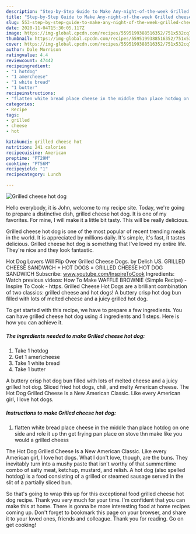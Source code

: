 ```yaml
---
description: "Step-by-Step Guide to Make Any-night-of-the-week Grilled cheese hot dog"
title: "Step-by-Step Guide to Make Any-night-of-the-week Grilled cheese hot dog"
slug: 553-step-by-step-guide-to-make-any-night-of-the-week-grilled-cheese-hot-dog
date: 2020-11-04T15:30:05.117Z
image: https://img-global.cpcdn.com/recipes/5595199388516352/751x532cq70/grilled-cheese-hot-dog-recipe-main-photo.jpg
thumbnail: https://img-global.cpcdn.com/recipes/5595199388516352/751x532cq70/grilled-cheese-hot-dog-recipe-main-photo.jpg
cover: https://img-global.cpcdn.com/recipes/5595199388516352/751x532cq70/grilled-cheese-hot-dog-recipe-main-photo.jpg
author: Dale Morrison
ratingvalue: 4.4
reviewcount: 47442
recipeingredient:
- "1 hotdog"
- "1 amercheese"
- "1 white bread"
- "1 butter"
recipeinstructions:
- "flatten white bread place cheese in the middle than place hotdog on one side and role it up thn get frying pan place on stove thn make like you would a grilled cheess"
categories:
- Recipe
tags:
- grilled
- cheese
- hot

katakunci: grilled cheese hot 
nutrition: 241 calories
recipecuisine: American
preptime: "PT29M"
cooktime: "PT56M"
recipeyield: "1"
recipecategory: Lunch

---
```



![Grilled cheese hot dog](https://img-global.cpcdn.com/recipes/5595199388516352/751x532cq70/grilled-cheese-hot-dog-recipe-main-photo.jpg)

Hello everybody, it is John, welcome to my recipe site. Today, we're going to prepare a distinctive dish, grilled cheese hot dog. It is one of my favorites. For mine, I will make it a little bit tasty. This will be really delicious.

Grilled cheese hot dog is one of the most popular of recent trending meals in the world. It is appreciated by millions daily. It's simple, it's fast, it tastes delicious. Grilled cheese hot dog is something that I've loved my entire life. They're nice and they look fantastic.

Hot Dog Lovers Will Flip Over Grilled Cheese Dogs. by Delish US. GRILLED CHEESE SANDWICH + HOT DOGS = GRILLED CHEESE HOT DOG SANDWICH Subscribe: www.youtube.com/InspireToCook Ingredients: Watch previous videos: How To Make WAFFLE BROWNIE (Simple Recipe) - Inspire To Cook - https. Grilled Cheese Hot Dogs are a brilliant combination of two classics: grilled cheese and hot dogs! A buttery crisp hot dog bun filled with lots of melted cheese and a juicy grilled hot dog.


To get started with this recipe, we have to prepare a few ingredients. You can have grilled cheese hot dog using 4 ingredients and 1 steps. Here is how you can achieve it.

<!--inarticleads1-->

##### The ingredients needed to make Grilled cheese hot dog:

1. Take 1 hotdog
1. Get 1 amer\cheese
1. Take 1 white bread
1. Take 1 butter


A buttery crisp hot dog bun filled with lots of melted cheese and a juicy grilled hot dog. Sliced fried hot dogs, chili, and melty American cheese. The Hot Dog Grilled Cheese Is a New American Classic. Like every American girl, I love hot dogs. 

<!--inarticleads2-->

##### Instructions to make Grilled cheese hot dog:

1. flatten white bread place cheese in the middle than place hotdog on one side and role it up thn get frying pan place on stove thn make like you would a grilled cheess


The Hot Dog Grilled Cheese Is a New American Classic. Like every American girl, I love hot dogs. What I don&#39;t love, though, are the buns. They inevitably turn into a mushy paste that isn&#39;t worthy of that summertime combo of salty meat, ketchup, mustard, and relish. A hot dog (also spelled hotdog) is a food consisting of a grilled or steamed sausage served in the slit of a partially sliced bun. 

So that's going to wrap this up for this exceptional food grilled cheese hot dog recipe. Thank you very much for your time. I'm confident that you can make this at home. There is gonna be more interesting food at home recipes coming up. Don't forget to bookmark this page on your browser, and share it to your loved ones, friends and colleague. Thank you for reading. Go on get cooking!
